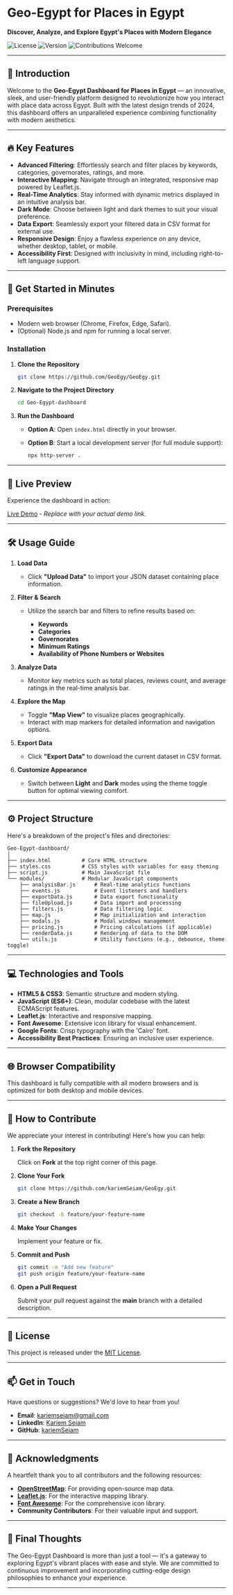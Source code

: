 # Geo-Egypt for Places in Egypt

**Discover, Analyze, and Explore Egypt's Places with Modern Elegance**

![License](https://img.shields.io/badge/license-MIT-blue.svg)
![Version](https://img.shields.io/badge/version-1.0.0-blue)
![Contributions Welcome](https://img.shields.io/badge/contributions-welcome-brightgreen)

---

## 🎉 Introduction

Welcome to the **Geo-Egypt Dashboard for Places in Egypt** — an innovative, sleek, and user-friendly platform designed to revolutionize how you interact with place data across Egypt. Built with the latest design trends of 2024, this dashboard offers an unparalleled experience combining functionality with modern aesthetics.

---

## 🔥 Key Features

- **Advanced Filtering**: Effortlessly search and filter places by keywords, categories, governorates, ratings, and more.
- **Interactive Mapping**: Navigate through an integrated, responsive map powered by Leaflet.js.
- **Real-Time Analytics**: Stay informed with dynamic metrics displayed in an intuitive analysis bar.
- **Dark Mode**: Choose between light and dark themes to suit your visual preference.
- **Data Export**: Seamlessly export your filtered data in CSV format for external use.
- **Responsive Design**: Enjoy a flawless experience on any device, whether desktop, tablet, or mobile.
- **Accessibility First**: Designed with inclusivity in mind, including right-to-left language support.

---

## 🚀 Get Started in Minutes

### Prerequisites

- Modern web browser (Chrome, Firefox, Edge, Safari).
- (Optional) Node.js and npm for running a local server.

### Installation

1. **Clone the Repository**

   ```bash
   git clone https://github.com/GeoEgy/GeoEgy.git
   ```

2. **Navigate to the Project Directory**

   ```bash
   cd Geo-Egypt-dashboard
   ```

3. **Run the Dashboard**

   - **Option A**: Open `index.html` directly in your browser.
   - **Option B**: Start a local development server (for full module support):

     ```bash
     npx http-server .
     ```

---

## 🎨 Live Preview

Experience the dashboard in action:

[Live Demo](https://yourdemo.link) - *Replace with your actual demo link.*

---

## 🛠️ Usage Guide

1. **Load Data**

   - Click **"Upload Data"** to import your JSON dataset containing place information.

2. **Filter & Search**

   - Utilize the search bar and filters to refine results based on:

     - **Keywords**
     - **Categories**
     - **Governorates**
     - **Minimum Ratings**
     - **Availability of Phone Numbers or Websites**

3. **Analyze Data**

   - Monitor key metrics such as total places, reviews count, and average ratings in the real-time analysis bar.

4. **Explore the Map**

   - Toggle **"Map View"** to visualize places geographically.
   - Interact with map markers for detailed information and navigation options.

5. **Export Data**

   - Click **"Export Data"** to download the current dataset in CSV format.

6. **Customize Appearance**

   - Switch between **Light** and **Dark** modes using the theme toggle button for optimal viewing comfort.

---

## ⚙️ Project Structure

Here's a breakdown of the project's files and directories:

```plaintext
Geo-Egypt-dashboard/
│
├── index.html          # Core HTML structure
├── styles.css          # CSS styles with variables for easy theming
├── script.js           # Main JavaScript file
└── modules/            # Modular JavaScript components
    ├── analysisBar.js      # Real-time analytics functions
    ├── events.js           # Event listeners and handlers
    ├── exportData.js       # Data export functionality
    ├── fileUpload.js       # Data import and processing
    ├── filters.js          # Data filtering logic
    ├── map.js              # Map initialization and interaction
    ├── modals.js           # Modal windows management
    ├── pricing.js          # Pricing calculations (if applicable)
    ├── renderData.js       # Rendering of data to the DOM
    └── utils.js            # Utility functions (e.g., debounce, theme toggle)
```

---

## 💻 Technologies and Tools

- **HTML5 & CSS3**: Semantic structure and modern styling.
- **JavaScript (ES6+)**: Clean, modular codebase with the latest ECMAScript features.
- **Leaflet.js**: Interactive and responsive mapping.
- **Font Awesome**: Extensive icon library for visual enhancement.
- **Google Fonts**: Crisp typography with the 'Cairo' font.
- **Accessibility Best Practices**: Ensuring an inclusive user experience.

---

## 🌐 Browser Compatibility

This dashboard is fully compatible with all modern browsers and is optimized for both desktop and mobile devices.

---

## 🤲 How to Contribute

We appreciate your interest in contributing! Here's how you can help:

1. **Fork the Repository**

   Click on **Fork** at the top right corner of this page.

2. **Clone Your Fork**

   ```bash
   git clone https://github.com/kariemSeiam/GeoEgy.git
   ```

3. **Create a New Branch**

   ```bash
   git checkout -b feature/your-feature-name
   ```

4. **Make Your Changes**

   Implement your feature or fix.

5. **Commit and Push**

   ```bash
   git commit -m "Add new feature"
   git push origin feature/your-feature-name
   ```

6. **Open a Pull Request**

   Submit your pull request against the **main** branch with a detailed description.

---

## 📝 License

This project is released under the [MIT License](LICENSE).

---

## 📫 Get in Touch

Have questions or suggestions? We'd love to hear from you!

- **Email**: [kariemseiam@gmail.com](mailto:kariemseiam@gmail.com)
- **LinkedIn**: [Kariem Seiam](https://www.linkedin.com/in/kariemseiam/)
- **GitHub**: [kariemSeiam](https://github.com/kariemSeiam)

---

## 🙌 Acknowledgments

A heartfelt thank you to all contributors and the following resources:

- **[OpenStreetMap](https://www.openstreetmap.org/)**: For providing open-source map data.
- **[Leaflet.js](https://leafletjs.com/)**: For the interactive mapping library.
- **[Font Awesome](https://fontawesome.com/)**: For the comprehensive icon library.
- **Community Contributors**: For their valuable input and support.

---

## 🌟 Final Thoughts

The Geo-Egypt Dashboard is more than just a tool — it's a gateway to exploring Egypt's vibrant places with ease and style. We are committed to continuous improvement and incorporating cutting-edge design philosophies to enhance your experience.

---
